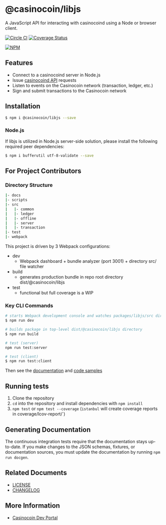 # @casinocoin/libjs

A JavaScript API for interacting with casinocoind using a Node or browser client.

[![Circle CI](https://circleci.com/gh/casinocoin/casinocoin-libjs/tree/develop.svg?style=svg)](https://circleci.com/gh/casinocoin/casinocoin-libjs/tree/develop) [![Coverage Status](https://coveralls.io/repos/casinocoin/casinocoin-libjs/badge.png?branch=develop)](https://coveralls.io/r/casinocoin/casinocoin-libjs?branch=develop)

[![NPM](https://nodei.co/npm/casinocoin-libjs.png)](https://www.npmjs.org/package/casinocoin-libjs)

## Features

+ Connect to a casinocoind server in Node.js
+ Issue [casinocoind API](https://casinocoin.org/build/casinocoind-apis/) requests
+ Listen to events on the Casinocoin network (transaction, ledger, etc.)
+ Sign and submit transactions to the Casinocoin network

## Installation

```bash
$ npm i @casinocoin/libjs --save
```

### Node.js

If libjs is utilized in Node.js server-side solution, please install the following required peer dependencies:

```bash
$ npm i bufferutil utf-8-validate --save
```

## For Project Contributors

### Directory Structure

```bash
|- docs
|- scripts
|- src
|   |- common
|   |- ledger
|   |- offline
|   |- server
|   |- transaction
|- test
|- webpack
```

This project is driven by 3 Webpack configurations:

* dev
  * Webpack dashboard + bundle analyzer (port 3001) + directory src/ file watcher
* build
  * generates production bundle in repo root directory dist/@casinocoin/libjs
* test
  * functional but full coverage is a WIP

### Key CLI Commands

```bash
# starts Webpack development console and watches packages/libjs/src directory
$ npm run dev

# builds package in top-level dist/@casinocoin/libjs directory
$ npm run build

# test (server)
npm run test:server

# test (client)
$ npm run test:client
```

Then see the [documentation](https://github.com/casinocoin/casinocoin-libjs/blob/develop/docs/index.md) and [code samples](https://github.com/casinocoin/casinocoin-libjs/tree/develop/docs/samples)

## Running tests

1. Clone the repository
2. `cd` into the repository and install dependencies with `npm install`
3. `npm test` or `npm test --coverage` (`istanbul` will create coverage reports in coverage/lcov-report/`)

## Generating Documentation

The continuous integration tests require that the documentation stays up-to-date. If you make changes to the JSON schemas, fixtures, or documentation sources, you must update the documentation by running `npm run docgen`.

## Related Documents

+ [LICENSE](./LICENSE)
+ [CHANGELOG](./CHANGELOG.md)

## More Information

+ [Casinocoin Dev Portal](https://casinocoin.org/build/)

